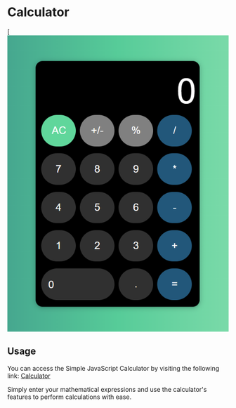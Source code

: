 # Calculator
[![Calculator](./assets/img/calculator.png)
## Usage

You can access the Simple JavaScript Calculator by visiting the following link: [Calculator](https://)

Simply enter your mathematical expressions and use the calculator's features to perform calculations with ease.
